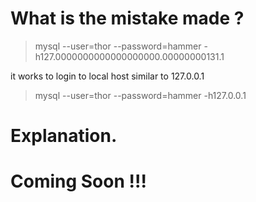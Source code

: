 
#  What is the mistake made ?

> mysql --user=thor --password=hammer  -h127.0000000000000000000.00000000131.1

it works to login to local host similar to 127.0.0.1 

> mysql --user=thor --password=hammer  -h127.0.0.1

#  Explanation.

#  Coming Soon !!!
